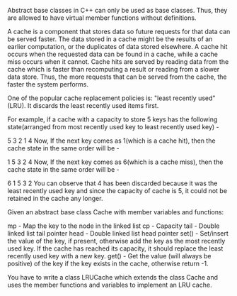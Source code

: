 Abstract base classes in C++ can only be used as base classes. Thus, they are allowed to have virtual member functions without definitions.

A cache is a component that stores data so future requests for that data can be served faster. The data stored in a cache might be the results of an earlier computation, or the duplicates of data stored elsewhere. A cache hit occurs when the requested data can be found in a cache, while a cache miss occurs when it cannot. Cache hits are served by reading data from the cache which is faster than recomputing a result or reading from a slower data store. Thus, the more requests that can be served from the cache, the faster the system performs.

One of the popular cache replacement policies is: "least recently used" (LRU). It discards the least recently used items first.

For example, if a cache with a capacity to store 5 keys has the following state(arranged from most recently used key to least recently used key) -

5 3 2 1 4
Now, If the next key comes as 1(which is a cache hit), then the cache state in the same order will be -

1 5 3 2 4
Now, If the next key comes as 6(which is a cache miss), then the cache state in the same order will be -

6 1 5 3 2
You can observe that 4 has been discarded because it was the least recently used key and since the capacity of cache is 5, it could not be retained in the cache any longer.

Given an abstract base class Cache with member variables and functions:

mp - Map the key to the node in the linked list
cp - Capacity
tail - Double linked list tail pointer
head - Double linked list head pointer
set() - Set/insert the value of the key, if present, otherwise add the key as the most recently used key. If the cache has reached its capacity, it should replace the least recently used key with a new key.
get() - Get the value (will always be positive) of the key if the key exists in the cache, otherwise return -1.

You have to write a class LRUCache which extends the class Cache and uses the member functions and variables to implement an LRU cache.

